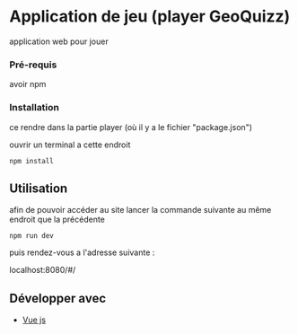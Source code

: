 # Application de jeu (player GeoQuizz)

application web pour jouer

### Pré-requis

avoir npm

### Installation

ce rendre dans la partie player (où il y a le fichier "package.json")

ouvrir un terminal a cette endroit

```
npm install
```

## Utilisation

afin de pouvoir accéder au site lancer la commande suivante au même endroit que la précédente

```
npm run dev
```

puis rendez-vous a l'adresse suivante :

localhost:8080/#/

## Développer avec

* [Vue js](https://vuejs.org/)
